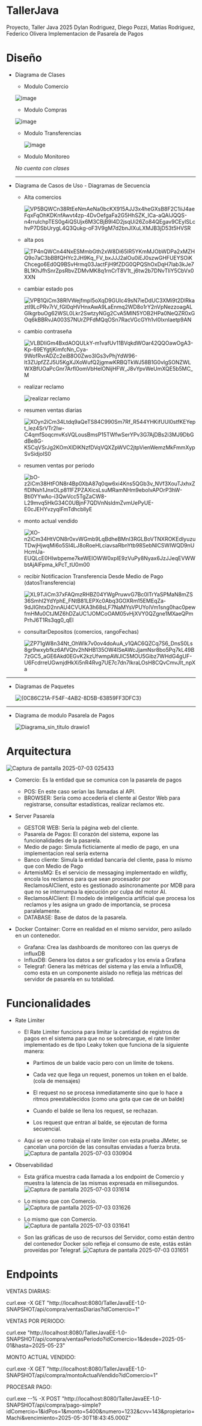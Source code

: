 # TallerJava
Proyecto, Taller Java 2025
Dylan Rodriguez, Diego Pozzi, Matias Rodriguez, Federico Olivera
Implementacion de Pasarela de Pagos
# Diseño
- Diagrama de Clases
  
   - Modulo Comercio
     
    ![image](https://github.com/user-attachments/assets/5a3a3874-a071-4a79-a859-4455eff89e06)


   - Modulo Compras
   
    ![image](https://github.com/user-attachments/assets/a79c6b3b-1c45-4af1-9dcf-00f11dbba15c)



   - Modulo Transferencias
   
     ![image](https://github.com/user-attachments/assets/f8363053-761c-4963-896e-a8e8c456cb4d)


   - Modulo Monitoreo
   
   *No cuenta con clases*


  ---
- Diagrama de Casos de Uso - Diagramas de Secuencia
  - Alta comercios
    
    ![VP5BQWCn38RtEeNmAeNa0bcKX915AJJ3x4heGXsB8F2C1iiJ4aeFqxFqOhKDKnfAwvt4zp-4DvOefgaFa2G5HhSZK_ICa-aQAIJQQS-n4rruIchpTES0g4iQSUjx6M3CBjB9I4D2jsqUi26Zo84QEgav9CEylSLchvP7DSbUrygL4Q3Qukg-oF3V9gM7d2bnJIXuLXMJB3jD53t5HVSR](https://github.com/user-attachments/assets/0c396dd2-4d85-4524-8cb8-4824ab5a5455)


  - alta pos
    
    ![TP4nQWCn44NxESMmbGth2xW8Di65IR5YKmMJObWDPa2xMZHQ9o7aC3bBBfQHYc2JH9Kq_FV_bxJJJ2alOu0iEJ0szwGHFUEYSOiKChcego6Ed0Q9BSvHrmq03JactFjH9fZDG0QPQShOxDqH7Iab3kJe7BL1KhJfhSnrZpsRbvZDMvMK8q1rnCrT8V1t_j6tw2b7DNvTIiY5CbVx0XXN](https://github.com/user-attachments/assets/4e3af4ab-c5b7-4144-bac3-6dece8592bbb)



  - cambiar estado pos
    
    ![VPB1QiCm38RlVWejfmpI5oXqD9GUIc49sN7ieDdUC3XMi9t2DlRkaztI9LcPRv7rV_fGl0qHVHnxAwA9LaEnmq2WD8o1rY2nVpNezzoagALGIkgrbuOg62WSL0Lkr2SwtzyNGg2CvA5MlN5YOB2HPa0NeQZR0xGOq6kBBRvJA003S7NUrZPFdMQqOSn7RacVGcGYh1vI0lxnIaetp9AN](https://github.com/user-attachments/assets/fe49c917-204c-4d75-8d6c-4bd4a0bd86be)


  - cambio contraseña
    
    ![VLBDIiGm4BxdAOQULkY-m1vafUv11BVqkdWOar42QQOawOgA3-Kp-69EYgtjKimfcNn_Cya-9WofRvrADZc2eiB8O0Zwo3lGs3vPhjYdW96-lt3ZUpfZZJ5U5KgXJXoWufQ2jgmwKRBQTkWJ58B1G0vlgSONZWLWXBfUOaPcGnr7Arfl0omVbHelONijHFW_J8vYpvWeUmXQE5b5MC_M](https://github.com/user-attachments/assets/69ee1c03-8f62-4f33-a5a4-f846fbc6e979)


  - realizar reclamo
    
    ![realizar reclamo](https://github.com/user-attachments/assets/89369427-d379-4f0b-bd81-ba17adfa21df)
  
  - resumen ventas diarias
  
    ![XOyn2iCm34Ltdq9aQeTS84C990Sm7Rf_R544YHKifUUl0stfKEYept_lez4SrVTr2Iw-C4qmfSoqcmvKsVQLousBmsP15TWfwSerYPv3G7AjDBs2i3MJ9DbGdBe8G-K5CqVSrJg2KOmXlDlKNzfDVqVQXZpWVC2jtpVienWemzMkFmmXypSvSidjoIS0](https://github.com/user-attachments/assets/b33f1c1f-c65d-479e-b951-1f0f188e5e02)

  - resumen ventas por periodo
  
    ![bO-z2iCm38HtFON8r4Bp0XbA87q0qw6xi4Kns5QGb3v_NVf3XouTJxhxZflDINsh1JnxOLp811FZPZAXicsLsuMRamNHm9eboIvAPOrP3hW-Bti0YYwAo-i3QwVcc5TgZaCW8-L29mvq5HkG34C0UBjnF7QDVnNsldmZvmUePyUE-E0cJEHYvzyqIFmTdhcbllyE](https://github.com/user-attachments/assets/e0d8c8bd-19be-4493-90d6-8f886ddcd993)

  - monto actual vendido
  
    ![XO-n2iCm34HtVON8r0xvWGmb9LqBdheBMnI3RGLBoVTNXROKEdIyuzuTDwjHjwqMi6o5SI4LJ8oRoeHLciavsaRbnYtb98SebNlCSWIWQD9nUHcmUa-EUQLcE0HIwbpeme7keWEIOWW0xpIE9zVuPy8Nyax6JzJJeqEVWWbtAjAlFpma_kPcT_tU0m00](https://github.com/user-attachments/assets/03559a2c-cfa3-43c1-9cc4-4bbc6f9bba41)


  - recibir Notificacion Transferencia Desde Medio de Pago (datosTransferencia)
  
    ![XL9TJiCm37xFAQmzRHBZ04YWgPruwvG7Bc0ITrYaSPMaN8mZS36SmhI2YdYphE_FNtB81LEPXc0Abq3GOXRm15EMEqZa-9dJIGhtxD2nnAU4CVUKA3h68sLF7NaMYsVPUYoIVm1sng0hac0pewfmHMu0CtJMZ6hDZaUC1JOMCoOAM05vHjXVY0QZgne1MXaeQPmPrhJ6T1Rs3qg0_qEl](https://github.com/user-attachments/assets/eda1561b-69f8-4b02-a90d-f0351ce244ad)


  - consultarDepositos (comercios, rangoFechas)
  
    ![ZP71gW8n34Nt_OhWIk7v0ov4doAuA_v1QAC6QZCq7S6_DnsS0Ls8gr9wxybfkz6AfVQtv2hNHB135OW4lSeAWcJjamNsr8bo5Pq7kL49B7zGC5_aGE6Akd0EGvK2kzUfwmpAWJlC5MOU5Gibz7WHdG4gUF-U6FcdrreUGwnjdHkXi5nR4Rvg7UE7c7dn7IkraLOsH8CQvCmvJlt_npXa](https://github.com/user-attachments/assets/e977a37f-f8f2-4584-a17d-28538dc1c81f)

---

- Diagramas de Paquetes
  
  ![{0C86C21A-F54F-4AB2-8D5B-63859FF3DFC3}](https://github.com/user-attachments/assets/c87e9676-b949-42dd-a860-beb536cef572)

---

- Diagrama de modulo Pasarela de Pagos
  
  ![Diagrama_sin_titulo drawio1](https://github.com/user-attachments/assets/8bdbd892-1a53-4bf0-981f-c15cb9b36dc2)


# Arquitectura

![Captura de pantalla 2025-07-03 025433](https://github.com/user-attachments/assets/7f2cff00-9f69-490c-a6d7-c964830db0b3)


- Comercio: Es la entidad que se comunica con la pasarela de pagos
  - POS: En este caso serían las llamadas al API.
  - BROWSER: Sería como accedería el cliente al Gestor Web para registrarse, consultar estadísticas, realizar reclamos etc.


- Server Pasarela

  - GESTOR WEB: Sería la página web del cliente.
  - Pasarela de Pagos: El corazón del sistema, expone las funcionalidades de la pasarela.
  - Medio de pago: Simula ficticiamente al medio de pago, en una implementacion real sería externa
  - Banco cliente: Simula la entidad bancaria del cliente, pasa lo mismo que con Medio de Pago
  - ArtemisMQ: Es el servicio de messaging implementado en wildfly, encola los reclamos para que sean procesador por ReclamosAIClient, esto es gestionado asíncronamente por MDB para que no se interrumpa la ejecución por culpa del motor AI.
  - ReclamosAIClient: El modelo de inteligencia artificial que procesa los reclamos y les asigna un grado de importancia, se procesa paralelamente.
  - DATABASE: Base de datos de la pasarela.

- Docker Container: Corre en realidad en el mismo servidor, pero asilado en un contenedor.
  - Grafana: Crea las dashboards de monitoreo con las querys de influxDB
  - InfluxDB: Genera los datos a ser graficados y los envia a Grafana
  - Telegraf: Genera las métricas del sistema y las envia a InfluxDB, como esta en un componente aislado no refleja las métricas del servidor de pasarela en su totalidad.


# Funcionalidades
- Rate Limiter
  - El Rate Limiter funciona para limitar la cantidad de registros de pagos en el sistema para que no se sobrecargue, el rate limiter implementado es de tipo Leaky token que funciona de la siguiente manera:
    
    - Partimos de un balde vacío pero con un límite de tokens.

    - Cada vez que llega un request, ponemos un token en el balde. (cola de mensajes)

    - El request no se procesa inmediatamente sino que lo hace a ritmos preestablecidos (como una gota que cae de un balde)

    - Cuando el balde se llena los request, se rechazan.

    - Los request que entran al balde, se ejecutan de forma secuencial.
   
      
  - Aqui se ve como trabaja el rate limiter con esta prueba JMeter, se cancelan una porción de las consultas enviadas a fuerza bruta.   
    ![Captura de pantalla 2025-07-03 030904](https://github.com/user-attachments/assets/ef7d5b5a-eefb-4c75-9a7a-2f8fd665018e)


- Observabilidad
  - Esta gráfica muestra cada llamada a los endpoint de Comercio y muestra la latencia de las mismas expresada en milisegundos.
    ![Captura de pantalla 2025-07-03 031614](https://github.com/user-attachments/assets/96c27f12-a512-4875-88cb-c6260b8764a6)

  - Lo mismo que con Comercio.
    ![Captura de pantalla 2025-07-03 031626](https://github.com/user-attachments/assets/9d65bcb3-f1b4-45d1-9cdd-aca10fb6fc5a)

  - Lo mismo que con Comercio.
    ![Captura de pantalla 2025-07-03 031641](https://github.com/user-attachments/assets/7cc6ef31-4644-45ed-b1a6-c2d218e1bc5e)

  - Son las gráficas de uso de recursos del Servidor, como están dentro del contenedor Docker solo refleja el consumo de este, estás están proveídas por Telegraf.
    ![Captura de pantalla 2025-07-03 031651](https://github.com/user-attachments/assets/4dbaa30e-ac2d-4330-b1ca-5daaf070a3e9)
  
# Endpoints


VENTAS DIARIAS:




curl.exe -X GET "http://localhost:8080/TallerJavaEE-1.0-SNAPSHOT/api/compra/ventasDiarias?idComercio=1"


VENTAS POR PERIODO:

curl.exe "http://localhost:8080/TallerJavaEE-1.0-SNAPSHOT/api/compra/ventasPeriodo?idComercio=1&desde=2025-05-01&hasta=2025-05-23"


MONTO ACTUAL VENDIDO:

curl.exe -X GET "http://localhost:8080/TallerJavaEE-1.0-SNAPSHOT/api/compra/montoActualVendido?idComercio=1"



PROCESAR PAGO:

curl.exe --% -X POST "http://localhost:8080/TallerJavaEE-1.0-SNAPSHOT/api/compra/pago-simple?idComercio=1&idPos=1&monto=5400&numero=1232&cvv=143&propietario=Machi&vencimiento=2025-05-30T18:43:45.000Z"



